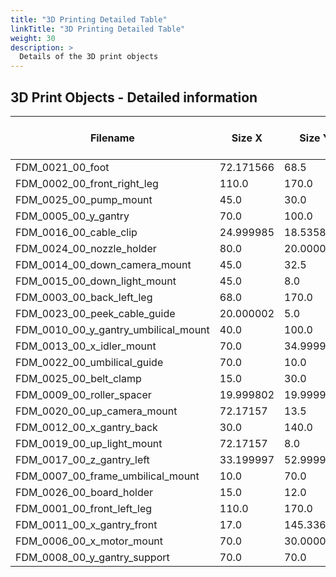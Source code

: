 ```yaml
---
title: "3D Printing Detailed Table"
linkTitle: "3D Printing Detailed Table"
weight: 30
description: >
  Details of the 3D print objects
---
```


## 3D Print Objects - Detailed information

|Filename|Size X|Size Y|Size Z|Min X|Min Y|Min Z|Max X|Max Y|Max Z|Number of Facets|Volume (mm3)|Filament Used|Extruded Volume|Print Time|
|--------|--------|--------|--------|--------|--------|--------|--------|--------|--------|--------|--------|--------|--------|--------|
|FDM_0021_00_foot|72.171566|68.5|72.17157|-36.085785|-34.25|-36.085785|36.085781|34.25|36.085785|8232.0|29380.388672|4.93924|11880.3|1h28m|
|FDM_0002_00_front_right_leg|110.0|170.0|40.0|-55.0|-85.0|-20.0|55.0|85.0|20.0|36278.0|169861.375|10.5429|25358.7|2h43m|
|FDM_0025_00_pump_mount|45.0|30.0|70.0|-22.5|-15.0|-35.0|22.5|15.0|35.0|19334.0|23214.271484|2.55875|6154.5|58m|
|FDM_0005_00_y_gantry|70.0|100.0|48.0|-35.0|-50.0|-24.0|35.0|50.0|24.0|71418.0|83768.585938|11.6834|28101.8|3h2m|
|FDM_0016_00_cable_clip|24.999985|18.535898|12.5|-12.499992|-9.267949|-6.25|12.499992|9.267949|6.25|12168.0|1789.17981|0.352619|848.148|9m|
|FDM_0024_00_nozzle_holder|80.0|20.000002|25.0|-40.0|-10.000001|-12.5|40.0|10.000001|12.5|15104.0|24106.054688|2.26773|5454.52|56m|
|FDM_0014_00_down_camera_mount|45.0|32.5|61.5|-22.5|-16.25|-30.75|22.5|16.25|30.75|30418.0|18940.761719|2.30341|5540.34|53m|
|FDM_0015_00_down_light_mount|45.0|8.0|45.0|-22.5|-4.0|-22.5|22.5|4.0|22.5|14862.0|7000.956543|1.11468|2681.12|33m|
|FDM_0003_00_back_left_leg|68.0|170.0|43.0|-34.0|-85.0|-21.5|34.0|85.0|21.5|43024.0|215193.125|15.2313|36635.6|3h50m|
|FDM_0023_00_peek_cable_guide|20.000002|5.0|8.0|-10.000001|-2.5|-4.0|10.000001|2.5|4.0|2956.0|571.849182|0.120349|289.473|5m|
|FDM_0010_00_y_gantry_umbilical_mount|40.0|100.0|10.0|-20.0|-50.0|-5.0|20.0|50.0|5.0|7166.0|26591.351562|2.57714|6198.75|46m|
|FDM_0013_00_x_idler_mount|70.0|34.999992|25.0|-35.0|-17.499996|-12.5|35.0|17.499996|12.5|14226.0|38092.476562|4.25721|10239.8|1h8m|
|FDM_0022_00_umbilical_guide|70.0|10.0|20.0|-35.0|-5.0|-10.0|35.0|5.0|10.0|5972.0|8214.428711|1.25441|3017.2|22m|
|FDM_0025_00_belt_clamp|15.0|30.0|5.0|-7.5|-15.0|-2.5|7.5|15.0|2.5|19196.0|1753.757812|0.338402|813.952|7m|
|FDM_0009_00_roller_spacer|19.999802|19.999905|7.0|-9.999901|-9.999952|-3.5|9.999901|9.999952|3.5|19134.0|891.52179|0.104946|252.424|4m|
|FDM_0020_00_up_camera_mount|72.17157|13.5|72.171555|-36.085785|-6.75|-36.085777|36.085785|6.75|36.085777|22290.0|26672.236328|2.81112|6761.54|1h3m|
|FDM_0012_00_x_gantry_back|30.0|140.0|90.0|-15.0|-70.0|-45.0|15.0|70.0|45.0|59286.0|78967.0625|5.32248|12802.1|1h33m|
|FDM_0019_00_up_light_mount|72.17157|8.0|72.171555|-36.085785|-4.0|-36.085777|36.085785|4.0|36.085777|13858.0|12885.091797|1.60732|3866.07|51m|
|FDM_0017_00_z_gantry_left|33.199997|52.999992|40.200001|-16.599998|-26.499996|-20.1|16.599998|26.499996|20.1|46200.0|14613.525391|1.50619|3622.82|34m|
|FDM_0007_00_frame_umbilical_mount|10.0|70.0|105.0|-5.0|-35.0|-52.5|5.0|35.0|52.5|5496.0|49425.464844|5.41933|13035|1h35m|
|FDM_0026_00_board_holder|15.0|12.0|10.0|-7.5|-6.0|-5.0|7.5|6.0|5.0|2048.0|1214.14624|0.254698|612.62|7m|
|FDM_0001_00_front_left_leg|110.0|170.0|40.0|-55.0|-85.0|-20.0|55.0|85.0|20.0|36278.0|169856.515625|17.7501|42694|4h30m|
|FDM_0011_00_x_gantry_front|17.0|145.336411|95.0|-8.5|-72.668205|-47.5|8.5|72.668205|47.5|82888.0|91981.65625|8.3593|20106.5|2h30m|
|FDM_0006_00_x_motor_mount|70.0|30.000008|53.0|-35.0|-15.000004|-26.5|35.0|15.000004|26.5|26920.0|37526.292969|2.24099|5390.22|46m|
|FDM_0008_00_y_gantry_support|70.0|70.0|17.0|-35.0|-35.0|-8.5|35.0|35.0|8.5|46898.0|34913.316406|2.71252|6524.37|40m|
